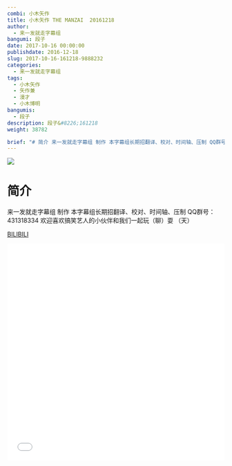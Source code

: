 ```yaml
---
combi: 小木矢作
title: 小木矢作 THE MANZAI  20161218
author: 
  - 来一发就走字幕组
bangumi: 段子
date: 2017-10-16 00:00:00
publishdate: 2016-12-18
slug: 2017-10-16-161218-9888232
categories: 
  - 来一发就走字幕组
tags: 
  - 小木矢作
  - 矢作兼
  - 漫才
  - 小木博明
bangumis: 
  - 段子
description: 段子&#8226;161218
weight: 38782

brief: "# 简介 来一发就走字幕组 制作 本字幕组长期招翻译、校对、时间轴、压制 QQ群号：431318334 欢迎喜欢搞笑艺人的小伙伴和我们一起玩（聊）耍 （天）"
---
```


![](https://i.imgur.com/NFOGYwh.jpg)

# 简介  
来一发就走字幕组 制作
本字幕组长期招翻译、校对、时间轴、压制   QQ群号：431318334 欢迎喜欢搞笑艺人的小伙伴和我们一起玩（聊）耍 （天）

  [BILIBILI](https://www.bilibili.com/video/av9888232/)


<div class="vcontainer">  <iframe class='video' src="//www.bilibili.com/blackboard/player.html?aid=9888232" width="100%" height="500" frameborder="0" allowfullscreen="allowfullscreen"></iframe></div>
